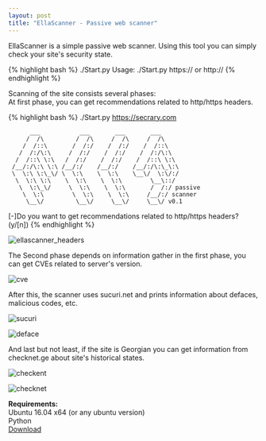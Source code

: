 ```yaml
---
layout: post
title: "EllaScanner - Passive web scanner"
---
```


EllaScanner is a simple passive web scanner. Using this tool you can simply check your site's security state.

{% highlight bash %}
./Start.py
Usage:
	./Start.py https:// or http://
{% endhighlight %}

Scanning of the site consists several phases:<br>
At first phase, you can get recommendations related to http/https headers.

{% highlight bash %}
./Start.py https://secrary.com

          ___           ___       ___       ___
         /  /\         /  /\     /  /\     /  /\
        /  /::\       /  /:/    /  /:/    /  /::\
       /  /:/\:\     /  /:/    /  /:/    /  /:/\:\
      /  /::\ \:\   /  /:/    /  /:/    /  /::\ \:\
     /__/:/\:\ \:\ /__/:/    /__/:/    /__/:/\:\_\:\
     \  \:\ \:\_\/ \  \:\    \  \:\    \__\/  \:\/:/
      \  \:\ \:\    \  \:\    \  \:\        \__\::/
       \  \:\_\/     \  \:\    \  \:\       /  /:/ passive
        \  \:\        \  \:\    \  \:\     /__/:/ scanner
         \__\/         \__\/     \__\/     \__\/ v0.1

    
[-]Do you want to get recommendations related to http/https headers? (y/[n]) 
{% endhighlight %}

![ellascanner_headers](https://i.imgur.com/4Cgi18z.png)

The Second phase depends on information gather in the first phase, you can get CVEs related to server's version.

![cve](https://i.imgur.com/ik7Mv03.png)

After this, the scanner uses sucuri.net and prints information about defaces, malicious codes, etc.

![sucuri](https://i.imgur.com/GZos7L7.png)

![deface](https://i.imgur.com/GDQLXEF.png)

And last but not least, if the site is Georgian you can get information from checknet.ge about site's historical states.

![checkent](https://i.imgur.com/8t7q6Hy.png)

![checknet](https://i.imgur.com/TtgwLKh.png)

**Requirements:**<br>
Ubuntu 16.04 x64 (or any ubuntu version)<br>
Python<br>
[Download](https://github.com/secrary/EllaScanner)
